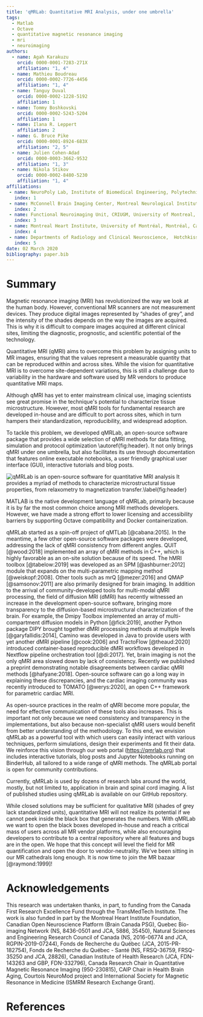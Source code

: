 ```yaml
---
title: 'qMRLab: Quantitative MRI Analysis, under one umbrella'
tags:
  - Matlab
  - Octave
  - quantitative magnetic resonance imaging
  - mri
  - neuroimaging
authors:
  - name: Agah Karakuzu
    orcid: 0000-0001-7283-271X
    affiliation: "1, 4"
  - name: Mathieu Boudreau
    orcid: 0000-0002-7726-4456
    affiliation: "1, 4"
  - name: Tanguy Duval
    orcid: 0000-0002-1228-5192
    affiliation: 1
  - name: Tommy Boshkovski
    orcid: 0000-0002-5243-5204
    affiliation: 1
  - name: Ilana R. Leppert
    affiliation: 2
  - name: G. Bruce Pike
    orcid: 0000-0001-8924-683X
    affiliation: "2, 5"
  - name: Julien Cohen-Adad
    orcid: 0000-0003-3662-9532
    affiliation: "1, 3"
  - name: Nikola Stikov
    orcid: 0000-0002-8480-5230
    affiliation: "1, 4"
affiliations:
 - name: NeuroPoly Lab, Institute of Biomedical Engineering, Polytechnique Montreal, Montreal, Canada
   index: 1
 - name: McConnell Brain Imaging Center, Montreal Neurological Institute, McGill University, Montreal, Canada
   index: 2
 - name: Functional Neuroimaging Unit, CRIUGM, University of Montreal, Montreal, Canada
   index: 3
 - name: Montreal Heart Institute, University of Montréal, Montréal, Canada
   index: 4
 - name: Departments of Radiology and Clinical Neuroscience,  Hotchkiss Brain Institute, University of Calgary, Calgary, Canada
   index: 5
date: 02 March 2020
bibliography: paper.bib
---
```


# Summary

Magnetic resonance imaging (MRI) has revolutionized the way we look at the human body. However, conventional MR scanners are not measurement devices. They produce digital images represented by “shades of grey”, and the intensity of the shades depends on the way the images are acquired. This is why it is difficult to compare images acquired at different clinical sites, limiting the diagnostic, prognostic, and scientific potential of the technology.

Quantitative MRI (qMRI) aims to overcome this problem by assigning units to MR images, ensuring that the values represent a measurable quantity that can be reproduced within and across sites. While the vision for quantitative MRI is to overcome site-dependent variations, this is still a challenge due to variability in the hardware and software used by MR vendors to produce quantitative MRI maps.

Although qMRI has yet to enter mainstream clinical use, imaging scientists see great promise in the technique's potential to characterize tissue microstructure. However, most qMRI tools for fundamental research are developed in-house and are difficult to port across sites, which in turn hampers their standardization, reproducibility, and widespread adoption.

To tackle this problem, we developed qMRLab, an open-source software package that provides a wide selection of qMRI methods for data fitting, simulation and protocol optimization \autoref{fig:header}. It not only brings qMRI under one umbrella, but also facilitates its use through documentation that features online executable notebooks, a user friendly graphical user interface (GUI), interactive tutorials and blog posts.

![qMRLab is an open-source software for quantitative MRI analysis It provides a myriad of methods to characterize microstructural tissue properties, from relaxometry to magnetization transfer.\label{fig:header}](https://github.com/qMRLab/qMRLab/raw/master/docs/logo/page_header.png)

MATLAB is the native development language of qMRLab, primarily because it is by far the most common choice among MRI methods developers. However, we have made a strong effort to lower licensing and accessibility barriers by supporting Octave compatibility and Docker containerization.

qMRLab started as a spin-off project of qMTLab [@cabana:2015]. In the meantime, a few other open-source software packages were developed, addressing  the lack of qMRI consistency  from different angles. QUIT [@wood:2018] implemented an array of qMRI methods in C++, which is highly favorable as an on-site solution because of its speed. The hMRI toolbox [@tabelow:2019] was developed as an SPM [@ashburner:2012] module that expands on the multi-parametric mapping method [@weiskopf:2008]. Other tools such as mrQ [@mezer:2016] and QMAP [@samsonov:2011] are also primarily designed for brain imaging. In addition to the arrival of community-developed tools for multi-modal qMRI processing, the field of diffusion MRI (dMRI) has recently witnessed an increase in the development open-source software, bringing more transparency to the diffusion-based microstructural characterization of the brain. For example, the Dmipy Toolbox implemented an array of multi-compartment diffusion models in Python [@fick:2019], another Python package DIPY brought together dMRI processing methods at multiple levels [@garyfallidis:2014], Camino was developed in Java to provide users with yet another dMRI pipeline [@cook:2006] and TractoFlow [@theaud:2020] introduced container-based reproducible dMRI workflows developed in Nextflow pipeline orchestration tool [@di:2017]. Yet, brain imaging is not the only qMRI area slowed down by lack of consistency. Recently we published a preprint demonstrating notable disagreements between cardiac qMRI methods [@hafyane:2018]. Open-source software can go a long way in explaining these discrepancies, and the cardiac imaging community was recently introduced to TOMATO [@werys:2020], an open C++ framework for parametric cardiac MRI.

As open-source practices in the realm of qMRI become more popular, the need for effective communication of these tools also increases. This is important not only because we need consistency and transparency in the implementations, but also because non-specialist qMRI users would benefit from better understanding of the methodology. To this end, we envision qMRLab as a powerful tool with which users can easily interact with various techniques, perform simulations, design their experiments and fit their data. We reinforce this vision through our web portal (https://qmrlab.org) that includes interactive tutorials, blog posts and Jupyter Notebooks running on BinderHub, all tailored to a wide range of qMRI methods. The qMRLab portal is open for community contributions.

Currently, qMRLab is used by dozens of research labs around the world, mostly, but not limited to, application in brain and spinal cord imaging. A list of published studies using qMRLab is available on our GitHub repository.

While closed solutions may be sufficient for qualitative MRI (shades of grey lack standardized units), quantitative MRI will not realize its potential if we cannot peek inside the black box that generates the numbers. With qMRLab we want to open the black boxes developed in-house and reach a critical mass of users across all MR vendor platforms, while also encouraging developers to contribute to a central repository where all features and bugs are in the open. We hope that this concept will level the field for MR quantification and open the door to vendor-neutrality. We've been sitting in our MR cathedrals long enough. It is now time to join the MR bazaar [@raymond:1999]!

# Acknowledgements

This research was undertaken thanks, in part, to funding from the Canada First Research Excellence Fund through the TransMedTech Institute. The work is also funded in part by the Montreal Heart Institute Foundation, Canadian Open Neuroscience Platform (Brain Canada PSG), Quebec Bio-imaging Network (NS, 8436-0501 and JCA, 5886, 35450), Natural Sciences and Engineering Research Council of Canada (NS, 2016-06774 and JCA, RGPIN-2019-07244), Fonds de Recherche du Québec (JCA, 2015-PR-182754), Fonds de Recherche du Québec - Santé (NS, FRSQ-36759, FRSQ-35250 and JCA, 28826), Canadian Institute of Health Research (JCA, FDN-143263 and GBP, FDN-332796), Canada Research Chair in Quantitative Magnetic Resonance Imaging (950-230815), CAIP Chair in Health Brain Aging, Courtois NeuroMod project and International Society for Magnetic Resonance in Medicine (ISMRM Research Exchange Grant).

# References
